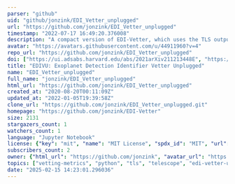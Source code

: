 ```yaml
---
parser: "github"
uid: "github/jonzink/EDI_Vetter_unplugged"
url: "https://github.com/jonzink/EDI_Vetter_unplugged"
timestamp: "2022-07-17 16:49:20.376008"
description: "A compact version of EDI-Vetter, which uses the TLS output to quickly vet transit signals. All your favorite hits in a simplified format."
avatar: "https://avatars.githubusercontent.com/u/44911960?v=4"
repo_url: "https://github.com/jonzink/EDI_Vetter_unplugged"
doi: ["https://ui.adsabs.harvard.edu/abs/2021arXiv211213448E", "https://ui.adsabs.harvard.edu/abs/2020AJ....159..154Z", "https://ui.adsabs.harvard.edu/abs/2022ascl.soft02010Z/abstract"]
title: "EDIVU: Exoplanet Detection Identifier Vetter Unplugged"
name: "EDI_Vetter_unplugged"
full_name: "jonzink/EDI_Vetter_unplugged"
html_url: "https://github.com/jonzink/EDI_Vetter_unplugged"
created_at: "2020-08-20T00:11:09Z"
updated_at: "2022-01-05T19:39:58Z"
clone_url: "https://github.com/jonzink/EDI_Vetter_unplugged.git"
homepage: "https://github.com/jonzink/EDI-Vetter"
size: 2131
stargazers_count: 1
watchers_count: 1
language: "Jupyter Notebook"
license: {"key": "mit", "name": "MIT License", "spdx_id": "MIT", "url": "https://api.github.com/licenses/mit", "node_id": "MDc6TGljZW5zZTEz"}
subscribers_count: 2
owner: {"html_url": "https://github.com/jonzink", "avatar_url": "https://avatars.githubusercontent.com/u/44911960?v=4", "login": "jonzink", "type": "User"}
topics: ["vetting-metrics", "python", "tls", "telescope", "edi-vetter-unplugged", "exoplanets", "transit-data"]
date: "2025-02-15 14:23:01.296036"
---
```

